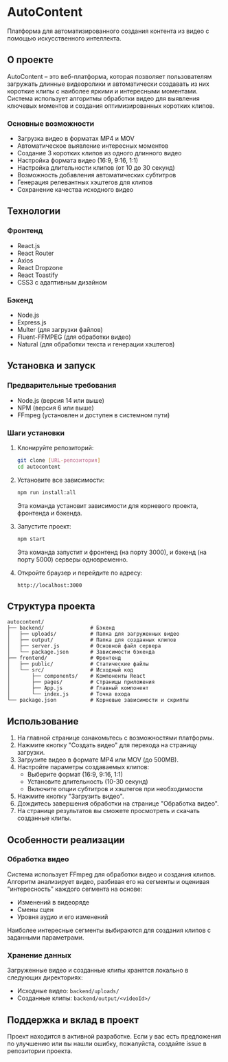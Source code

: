 # AutoContent

Платформа для автоматизированного создания контента из видео с помощью искусственного интеллекта.

## О проекте

AutoContent – это веб-платформа, которая позволяет пользователям загружать длинные видеоролики и автоматически создавать из них короткие клипы с наиболее яркими и интересными моментами. Система использует алгоритмы обработки видео для выявления ключевых моментов и создания оптимизированных коротких клипов.

### Основные возможности

- Загрузка видео в форматах MP4 и MOV
- Автоматическое выявление интересных моментов
- Создание 3 коротких клипов из одного длинного видео
- Настройка формата видео (16:9, 9:16, 1:1)
- Настройка длительности клипов (от 10 до 30 секунд)
- Возможность добавления автоматических субтитров
- Генерация релевантных хэштегов для клипов
- Сохранение качества исходного видео

## Технологии

### Фронтенд
- React.js
- React Router
- Axios
- React Dropzone
- React Toastify
- CSS3 с адаптивным дизайном

### Бэкенд
- Node.js
- Express.js
- Multer (для загрузки файлов)
- Fluent-FFMPEG (для обработки видео)
- Natural (для обработки текста и генерации хэштегов)

## Установка и запуск

### Предварительные требования

- Node.js (версия 14 или выше)
- NPM (версия 6 или выше)
- FFmpeg (установлен и доступен в системном пути)

### Шаги установки

1. Клонируйте репозиторий:
   ```bash
   git clone [URL-репозитория]
   cd autocontent
   ```

2. Установите все зависимости:
   ```bash
   npm run install:all
   ```
   Эта команда установит зависимости для корневого проекта, фронтенда и бэкенда.

3. Запустите проект:
   ```bash
   npm start
   ```
   Эта команда запустит и фронтенд (на порту 3000), и бэкенд (на порту 5000) серверы одновременно.

4. Откройте браузер и перейдите по адресу:
   ```
   http://localhost:3000
   ```

## Структура проекта

```
autocontent/
├── backend/               # Бэкенд
│   ├── uploads/           # Папка для загруженных видео
│   ├── output/            # Папка для созданных клипов
│   ├── server.js          # Основной файл сервера
│   └── package.json       # Зависимости бэкенда
├── frontend/              # Фронтенд
│   ├── public/            # Статические файлы
│   └── src/               # Исходный код
│       ├── components/    # Компоненты React
│       ├── pages/         # Страницы приложения
│       ├── App.js         # Главный компонент
│       └── index.js       # Точка входа
└── package.json           # Корневые зависимости и скрипты
```

## Использование

1. На главной странице ознакомьтесь с возможностями платформы.
2. Нажмите кнопку "Создать видео" для перехода на страницу загрузки.
3. Загрузите видео в формате MP4 или MOV (до 500MB).
4. Настройте параметры создаваемых клипов:
   - Выберите формат (16:9, 9:16, 1:1)
   - Установите длительность (10-30 секунд)
   - Включите опции субтитров и хэштегов при необходимости
5. Нажмите кнопку "Загрузить видео".
6. Дождитесь завершения обработки на странице "Обработка видео".
7. На странице результатов вы сможете просмотреть и скачать созданные клипы.

## Особенности реализации

### Обработка видео

Система использует FFmpeg для обработки видео и создания клипов. Алгоритм анализирует видео, разбивая его на сегменты и оценивая "интересность" каждого сегмента на основе:

- Изменений в видеоряде
- Смены сцен
- Уровня аудио и его изменений

Наиболее интересные сегменты выбираются для создания клипов с заданными параметрами.

### Хранение данных

Загруженные видео и созданные клипы хранятся локально в следующих директориях:
- Исходные видео: `backend/uploads/`
- Созданные клипы: `backend/output/<videoId>/`

## Поддержка и вклад в проект

Проект находится в активной разработке. Если у вас есть предложения по улучшению или вы нашли ошибку, пожалуйста, создайте issue в репозитории проекта. 